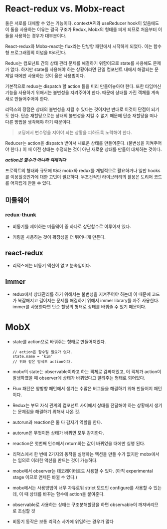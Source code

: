 # React-redux vs. Mobx-react

둘은 서로를 대체할 수 있는 기능이다. contextAPI와 useReducer hook이 있음에도 이 둘을 사용하는 이유는 결국 구조가 Redux, Mobx의 형태를 띄게 되므로 처음부터 이들을 사용하는 경우가 대부분이다.

React-redux와 Mobx-react는 flux라는 단방향 패턴에서 시작하게 되었다. 이는 함수형 프로그래밍의 이념을 따라간다.

Redux는 컴포넌트 간의 상태 관리 문제를 해결하기 위함이므로 state를 사용해도 문제가 없다. 하지만 state를 사용해야 하는 상황이라면 단일 컴포넌트 내에서 해결되는 문제일 때에만 사용하는 것이 옳은 사용법이다.

기본적으로 redux는 dispatch 할 action 들을 미리 만들어놓아야 한다. 또한 타임머신 기능을 사용하기 위해서는 불변성을 지켜주어야 한다. 때문에 상태를 가진 객체를 계속 새로 만들어주어야 한다.

리덕스의 장점은 상태의 불변성을 지킬 수 있다는 것이지만 반대로 이것이 단점이 되기도 한다. 단순 재할당으로는 상태의 불변성을 지킬 수 없기 때문에 단순 재할당을 떠나 다른 방법을 생각해야 하기 때문이다.

> 코딩에서 변수명을 지어야 되는 상황을 피하도록 노력해야 한다. 

Reducer는 action을 dispatch 받아서 새로운 상태를 만들어준다. (불변성을 지켜주어야 한다.) 이 때 이전 상태는 수정되는 것이 아닌 새로운 상태를 만들어 대체하는 것이다.

***action은 함수가 아니라 객체이다***

프로젝트의 형태와 규모에 따라 mobx와 redux를 개별적으로 활요하거나 일반 hooks를 이용힐것인가에 대한 고민이 필요하다. 무조건적인 라이브러리의 활용은 도리어 코드를 어지럽게 만들 수 있다.

## 미들웨어

### redux-thunk

- 비동기를 제어하는 미들웨어 중 하나로 삼단함수로 이루어져 있다.

- 커링을 사용하는 것이 확장성을 더 뛰어나게 만든다.



## react-redux

- 리덕스에는 비동기 액션이 없고 눈속임이다.



## Immer

- redux에서 상태관리를 하기 위해서는 불변성을 지켜주어야 하는데 이 때문에 코드가 복잡해지고 길어지는 문제를 해결하기 위해서 immer library를 자주 사용한다. immer를 사용한다면 단순 할당의 형태로 상태를 바꿔줄 수 있기 때문이다.



# MobX

- state를 action으로 바꿔주는 형태로 만들어져있다.

  

  ```react/mobx
  // action은 함수일 필요가 없다.
  state.name = 'kim'
  // 위와 같은 방식도 action이다.
  ```

- mobx의 state는 observable이라고 하는 객체로 감싸져있고, 이 객체가 action이 발생하였을 때 observer에 상태가 바뀌었다고 알려주는 형태로 되어있다.

- Flux 패턴은 양방향 패턴에서 생기는 수많은 버그들을 해결하기 위해 만들어지 패턴이다.

- Redux는 부모 자식 관계의 컴포넌트 사이에서 상태를 전달해야 하는 상황에서 생기는 문제점을 해결하기 위해서 나온 것.

- autorun과 reaction은 둘 다 감지기 역할을 한다. 
- autorun은 무엇이든 상태가 바뀌면 모두 감지한다.
- reaction은 첫번째 인수에서 return하는 값이 바뀌었을 때에만 실행 된다.
- 리덕스에서 한 번에 2가지의 동작을 실행하는 액션을 만들 수가 없지만 mobx에서는 임의로 이러한 액션을 만드는 것이 가능하다.

- mobx에서 observer는 데코레이터로도 사용할 수 있다. (아직 experimental stage 이므로 언제든 바뀔 수 있다.)

- mobx에서는 사용방법이 너무 자유로워 strict 모드인 configure를 사용할 수 있는데, 이 때 상태를 바꾸는 함수에 action을 붙여준다.
- observable로 사용하는 상태는 구조분해할당을 하면 observable이 깨져버리므로 조심할 것
- 비동기 동작은 보통 리덕스 사가에 위임하는 경우가 많다
